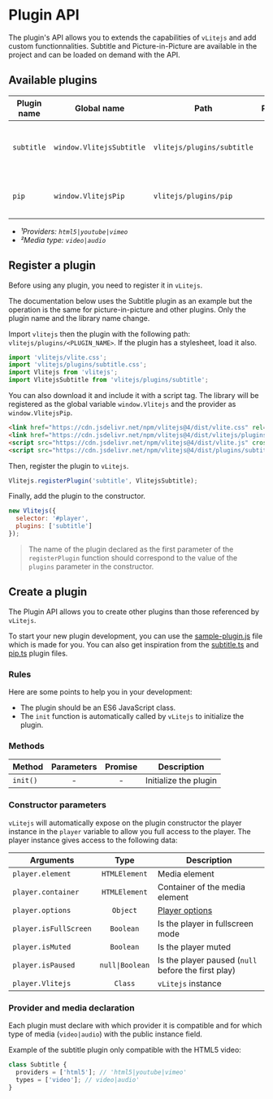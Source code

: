 # Plugin API

The plugin's API allows you to extends the capabilities of `vLitejs` and add custom functionnalities. Subtitle and Picture-in-Picture are available in the project and can be loaded on demand with the API.

## Available plugins

| Plugin name | Global name              | Path                       | Provider&sup1; | Media type&sup2; | Description                                |
| ----------- | ------------------------ | -------------------------- | :------------: | :--------------: | ------------------------------------------ |
| `subtitle`  | `window.VlitejsSubtitle` | `vlitejs/plugins/subtitle` |    `html5`     |     `video`      | Supports for multiple caption tracks (VTT) |
| `pip`       | `window.VlitejsPip`      | `vlitejs/plugins/pip`      |    `html5`     |     `video`      | Supports for picture-in-picture mode       |

- _&sup1;Providers: `html5|youtube|vimeo`_
- _&sup2;Media type: `video|audio`_

## Register a plugin

Before using any plugin, you need to register it in `vLitejs`.

The documentation below uses the Subtitle plugin as an example but the operation is the same for picture-in-picture and other plugins. Only the plugin name and the library name change.

Import `vlitejs` then the plugin with the following path: `vlitejs/plugins/<PLUGIN_NAME>`. If the plugin has a stylesheet, load it also.

```js
import 'vlitejs/vlite.css';
import 'vlitejs/plugins/subtitle.css';
import Vlitejs from 'vlitejs';
import VlitejsSubtitle from 'vlitejs/plugins/subtitle';
```

You can also download it and include it with a script tag. The library will be registered as the global variable `window.Vlitejs` and the provider as `window.VlitejsPip`.

<!-- prettier-ignore -->
```html
<link href="https://cdn.jsdelivr.net/npm/vlitejs@4/dist/vlite.css" rel="stylesheet" crossorigin />
<link href="https://cdn.jsdelivr.net/npm/vlitejs@4/dist/vlitejs/plugins/subtitle.css" rel="stylesheet" crossorigin />
<script src="https://cdn.jsdelivr.net/npm/vlitejs@4/dist/vlite.js" crossorigin></script>
<script src="https://cdn.jsdelivr.net/npm/vlitejs@4/dist/plugins/subtitle.js" crossorigin></script>
```

Then, register the plugin to `vLitejs`.

```js
Vlitejs.registerPlugin('subtitle', VlitejsSubtitle);
```

Finally, add the plugin to the constructor.

```js
new Vlitejs({
  selector: '#player',
  plugins: ['subtitle']
});
```

> The name of the plugin declared as the first parameter of the `registerPlugin` function should correspond to the value of the `plugins` parameter in the constructor.

## Create a plugin

The Plugin API allows you to create other plugins than those referenced by `vLitejs`.

To start your new plugin development, you can use the [sample-plugin.js](https://github.com/yoriiis/vlitejs/blob/main/src/providers/sample/sample-plugin.js) file which is made for you. You can also get inspiration from the [subtitle.ts](https://github.com/yoriiis/vlitejs/blob/main/src/plugins/subtitle.ts) and [pip.ts](https://github.com/yoriiis/vlitejs/blob/main/src/plugins/pip.ts) plugin files.

### Rules

Here are some points to help you in your development:

- The plugin should be an ES6 JavaScript class.
- The `init` function is automatically called by `vLitejs` to initialize the plugin.

### Methods

| Method   | Parameters | Promise | Description           |
| -------- | :--------: | :-----: | --------------------- |
| `init()` |     -      |    -    | Initialize the plugin |

### Constructor parameters

`vLitejs` will automatically expose on the plugin constructor the player instance in the `player` variable to allow you full access to the player. The player instance gives access to the following data:

| Arguments             |      Type       | Description                                         |
| --------------------- | :-------------: | --------------------------------------------------- |
| `player.element`      |  `HTMLElement`  | Media element                                       |
| `player.container`    |  `HTMLElement`  | Container of the media element                      |
| `player.options`      |    `Object`     | [Player options](../../README.md#Player-options)    |
| `player.isFullScreen` |    `Boolean`    | Is the player in fullscreen mode                    |
| `player.isMuted`      |    `Boolean`    | Is the player muted                                 |
| `player.isPaused`     | `null\|Boolean` | Is the player paused (`null` before the first play) |
| `player.Vlitejs`      |     `Class`     | `vLitejs` instance                                  |

### Provider and media declaration

Each plugin must declare with which provider it is compatible and for which type of media (`video|audio`) with the public instance field.

Example of the subtitle plugin only compatible with the HTML5 video:

```js
class Subtitle {
  providers = ['html5']; // 'html5|youtube|vimeo'
  types = ['video']; // video|audio'
}
```
